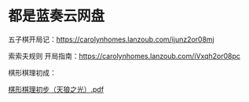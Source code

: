 # 都是蓝奏云网盘

五子棋开局记：https://carolynhomes.lanzoub.com/ijunz2or08mj

索索夫规则 开局指南：https://carolynhomes.lanzoub.com/iVxqh2or08pc

棋形棋理初成：

[棋形棋理初步（天狼之光）.pdf](https://github.com/user-attachments/files/18976193/default.pdf)
